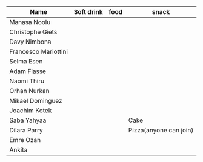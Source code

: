 Name|Soft drink|food|snack
---|---|---|---
 Manasa Noolu    |||
Christophe Giets|||
 Davy Nimbona    |||
Francesco Mariottini|||
Selma Esen|||
Adam Flasse|||
Naomi Thiru |||
Orhan Nurkan|||
 Mikael Dominguez|||
Joachim Kotek |||
Saba Yahyaa |||Cake
Dilara Parry |||Pizza(anyone can join)
Emre Ozan |||
Ankita|||
